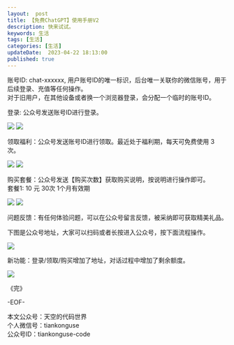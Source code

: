 ```yaml
---   
layout:  post  
title: 【免费ChatGPT】使用手册V2    
description: 快来试试。   
keywords: 生活  
tags: [生活]    
categories: [生活]  
updateDate:  2023-04-22 18:13:00  
published: true  
---  
```




账号ID: chat-xxxxxx, 用户账号ID的唯一标识，后台唯一关联你的微信账号，用于后续登录、充值等任何操作。  
对于旧用户，在其他设备或者换一个浏览器登录，会分配一个临时的账号ID。  


登录: 公众号发送账号ID进行登录。  


![](https://res2023.tiankonguse.com/images/2023/04/22/001.png)
![](https://res2023.tiankonguse.com/images/2023/04/22/002.png)



领取福利：公众号发送账号ID进行领取。最近处于福利期，每天可免费使用 3 次。   


![](https://res2023.tiankonguse.com/images/2023/04/22/003.png)
![](https://res2023.tiankonguse.com/images/2023/04/22/002.png)



购买套餐：公众号发送【购买次数】获取购买说明，按说明进行操作即可。  
套餐1: 10 元 30次 1个月有效期   


![](https://res2023.tiankonguse.com/images/2023/04/22/004.png)
![](https://res2023.tiankonguse.com/images/2023/04/22/005.png)


问题反馈：有任何体验问题，可以在公众号留言反馈，被采纳即可获取精美礼品。  



下图是公众号地址，大家可以扫码或者长按进入公众号，按下面流程操作。  


![](https://res2023.tiankonguse.com/images/2023/04/21/000.bmp)




新功能：登录/领取/购买增加了地址，对话过程中增加了剩余额度。  


![](https://res2023.tiankonguse.com/images/2023/04/22/006.png)


《完》  


-EOF-  



本文公众号：天空的代码世界  
个人微信号：tiankonguse  
公众号ID：tiankonguse-code  
  

